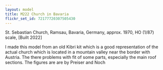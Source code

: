 ```yaml
---
layout: model
title: M222 Church in Bavaria
flickr_set_id: 72177720307505430
---
```


St. Sebastian Church, Ramsau, Bavaria, Germany, approx. 1970,
HO (1/87) scale, [Built 2022]

I made this model from an old Kibri kit which is a good representation of  the actual church which is located in a mountain valley near the border with Austria. The there problems with fit of some parts, especially the main roof sections. The figures are are by Preiser and Noch


